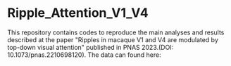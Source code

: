 # Ripple_Attention_V1_V4
This repository contains codes to reproduce the main analyses and results described at the paper "Ripples in macaque V1 and V4 are modulated by top-down visual attention" published in PNAS 2023.(DOI: 10.1073/pnas.2210698120).
The data can found here: 
